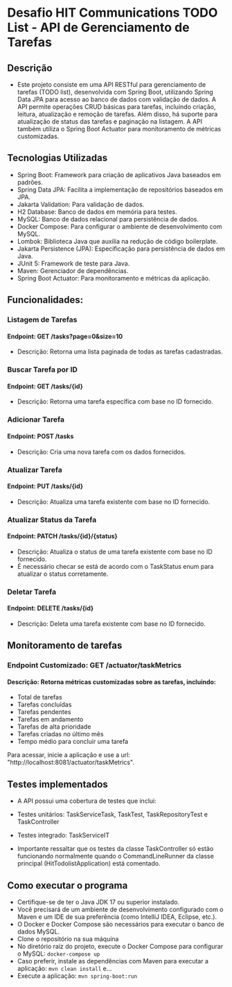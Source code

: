 # Desafio HIT Communications TODO List - API de Gerenciamento de Tarefas

## Descrição
- Este projeto consiste em uma API RESTful para gerenciamento de tarefas (TODO list), desenvolvida com Spring Boot, utilizando Spring Data JPA para acesso ao banco de dados com validação de dados. A API permite operações CRUD básicas para tarefas, incluindo criação, leitura, atualização e remoção de tarefas. Além disso, há suporte para atualização de status das tarefas e paginação na listagem. A API também utiliza o Spring Boot Actuator para monitoramento de métricas customizadas.

## Tecnologias Utilizadas
- Spring Boot: Framework para criação de aplicativos Java baseados em padrões.
- Spring Data JPA: Facilita a implementação de repositórios baseados em JPA.
- Jakarta Validation: Para validação de dados.
- H2 Database: Banco de dados em memória para testes.
- MySQL: Banco de dados relacional para persistência de dados.
- Docker Compose: Para configurar o ambiente de desenvolvimento com MySQL.
- Lombok: Biblioteca Java que auxilia na redução de código boilerplate.
- Jakarta Persistence (JPA): Especificação para persistência de dados em Java.
- JUnit 5: Framework de teste para Java.
- Maven: Gerenciador de dependências.
- Spring Boot Actuator: Para monitoramento e métricas da aplicação.

## Funcionalidades:
### Listagem de Tarefas

#### Endpoint: GET /tasks?page=0&size=10
- Descrição: Retorna uma lista paginada de todas as tarefas cadastradas.

### Buscar Tarefa por ID
#### Endpoint: GET /tasks/{id}
- Descrição: Retorna uma tarefa específica com base no ID fornecido.

### Adicionar Tarefa
#### Endpoint: POST /tasks
- Descrição: Cria uma nova tarefa com os dados fornecidos.

### Atualizar Tarefa
#### Endpoint: PUT /tasks/{id}
- Descrição: Atualiza uma tarefa existente com base no ID fornecido.

### Atualizar Status da Tarefa
#### Endpoint: PATCH /tasks/{id}/{status}
- Descrição: Atualiza o status de uma tarefa existente com base no ID fornecido.
- É necessário checar se está de acordo com o TaskStatus enum para atualizar o status corretamente.

### Deletar Tarefa
#### Endpoint: DELETE /tasks/{id}
- Descrição: Deleta uma tarefa existente com base no ID fornecido.

## Monitoramento de tarefas
### Endpoint Customizado: GET /actuator/taskMetrics
#### Descrição: Retorna métricas customizadas sobre as tarefas, incluindo:
- Total de tarefas
- Tarefas concluídas
- Tarefas pendentes
- Tarefas em andamento
- Tarefas de alta prioridade
- Tarefas criadas no último mês
- Tempo médio para concluir uma tarefa

Para acessar, inicie a aplicação e use a url: "http://localhost:8081/actuator/taskMetrics".

## Testes implementados
- A API possui uma cobertura de testes que inclui:
- Testes unitários: TaskServiceTask, TaskTest, TaskRepositoryTest e TaskController
- Testes integrado: TaskServiceIT

- Importante ressaltar que os testes da classe TaskController só estão funcionando normalmente quando o CommandLineRunner da classe principal (HitTodolistApplication) está comentado. 

## Como executar o programa
- Certifique-se de ter o Java JDK 17 ou superior instalado.
- Você precisará de um ambiente de desenvolvimento configurado com o Maven e um IDE de sua preferência (como IntelliJ IDEA, Eclipse, etc.).
- O Docker e Docker Compose são necessários para executar o banco de dados MySQL.
- Clone o repositório  na sua máquina
- No diretório raiz do projeto, execute o Docker Compose para configurar o MySQL: `docker-compose up`
- Caso preferir, instale as dependências com Maven para executar a aplicação: `mvn clean install` e...
- Execute a aplicação: `mvn spring-boot:run`
